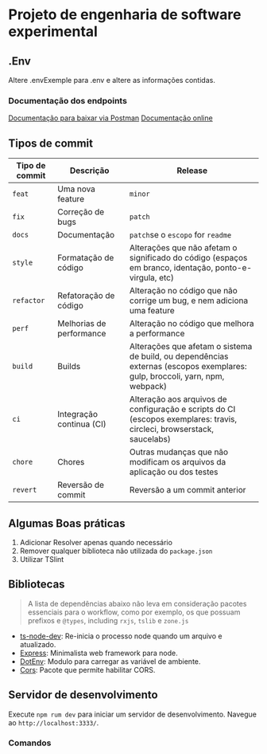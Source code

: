 # Projeto de engenharia de software experimental

## .Env

Altere .envExemple para .env e altere as informações contidas.

### Documentação dos endpoints

[Documentação para baixar via Postman](https://www.getpostman.com/collections/4112f772aad913a3a38a)
[Documentação online](https://documenter.getpostman.com/view/6528108/TVCiUmwe)

## Tipos de commit

| Tipo de commit | Descrição                | Release                                                                                                                     |
| -------------- | ------------------------ | --------------------------------------------------------------------------------------------------------------------------- |
| `feat`         | Uma nova feature         | `minor`                                                                                                                     |
| `fix`          | Correção de bugs         | `patch`                                                                                                                     |
| `docs`         | Documentação             | `patch`se o `escopo` for `readme`                                                                                           |
| `style`        | Formatação de código     | Alterações que não afetam o significado do código (espaços em branco, identação, ponto-e-virgula, etc)                      |
| `refactor`     | Refatoração de código    | Alteração no código que não corrige um bug, e nem adiciona uma feature                                                      |
| `perf`         | Melhorias de performance | Alteração no código que melhora a performance                                                                               |
| `build`        | Builds                   | Alterações que afetam o sistema de build, ou dependências externas (escopos exemplares: gulp, broccoli, yarn, npm, webpack) |
| `ci`           | Integração continua (CI) | Alteração aos arquivos de configuração e scripts do CI (escopos exemplares: travis, circleci, browserstack, saucelabs)      |
| `chore`        | Chores                   | Outras mudanças que não modificam os arquivos da aplicação ou dos testes                                                    |
| `revert`       | Reversão de commit       | Reversão a um commit anterior                                                                                               |

## Algumas Boas práticas

1. Adicionar Resolver apenas quando necessário
2. Remover qualquer biblioteca não utilizada do `package.json`
3. Utilizar TSlint

## Bibliotecas

> A lista de dependências abaixo não leva em consideração pacotes essenciais para o workflow, como por exemplo, os que possuam prefixos e `@types`, including `rxjs`, `tslib` e `zone.js`

- [ts-node-dev](https://www.npmjs.com/package/ts-node-dev): Re-inicia o processo node quando um arquivo e atualizado.
- [Express](https://www.npmjs.com/package/express): Minimalista web framework para node.
- [DotEnv](https://www.npmjs.com/package/dotenv): Modulo para carregar as variável de ambiente.
- [Cors](https://www.npmjs.com/package/cors): Pacote que permite habilitar CORS.

## Servidor de desenvolvimento

Execute `npm rum dev` para iniciar um servidor de desenvolvimento. Navegue ao `http://localhost:3333/`.

### Comandos
